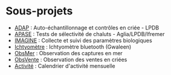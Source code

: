 # Sous-projets

* [ADAP](./adap) : Auto-échantillonnage et contrôles en criée - LPDB
* [APASE](./apase) : Tests de sélectivité de chaluts - Aglia/LPDB/Ifremer
* [IMAGINE](./imagine) : Collecte et suivi des paramètres biologiques
* [Ichtyomètre](./ichthyometer) : Ichtyomètre bluetooth (Gwaleen)
* [ObsMer](./obsmer) : Observation des captures en mer
* [ObsVente](./obsvente) : Observation des ventes en criées
* [Activité](./activity) : Calendrier d'activité mensuelle